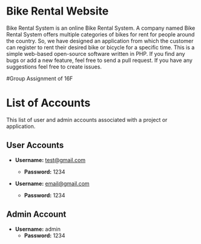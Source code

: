 # Bike Rental Website

Bike Rental System is an online Bike Rental System. A company named Bike Rental
System offers multiple categories of bikes for rent for people around the country. So,
we have designed an application from which the customer can register to rent their
desired bike or bicycle for a specific time. This is a simple web-based open-source
software written in PHP. If you find any bugs or add a new feature, feel free to send
a pull request. If you have any suggestions feel free to create issues.

#Group Assignment of 16F


# List of Accounts

This list of user and admin accounts associated with a project or application.

## User Accounts

- **Username:** test@gmail.com
  - **Password:** 1234

- **Username:** email@gmail.com
  - **Password:** 1234

## Admin Account

- **Username:** admin
  - **Password:** 1234

